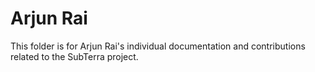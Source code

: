 # Arjun Rai

This folder is for Arjun Rai's individual documentation and contributions related to the SubTerra project.
